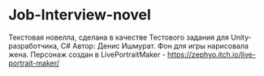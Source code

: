 # Job-Interview-novel
 Текстовая новелла, сделана в качестве Тестового задания для Unity-разработчика, C#
 Автор: Денис Ишмурат.
 Фон для игры нарисовала жена.
 Персонаж создан в LivePortraitMaker - https://zephyo.itch.io/live-portrait-maker/
 
